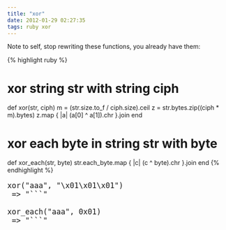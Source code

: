```yaml
---
title: "xor"
date: 2012-01-29 02:27:35
tags: ruby xor
---
```


<p>
Note to self, stop rewriting these functions, you already have them:

{% highlight ruby %}

# xor string str with string ciph
def xor(str, ciph)
  m = (str.size.to_f / ciph.size).ceil
  z = str.bytes.zip((ciph * m).bytes)
  z.map { |a| (a[0] ^ a[1]).chr }.join
end

# xor each byte in string str with byte
def xor_each(str, byte)
  str.each_byte.map { |c| (c ^ byte).chr }.join
end
{% endhighlight %}

<pre style="font-size:17px">
xor("aaa", "\x01\x01\x01")
 => "```" 

xor_each("aaa", 0x01)
 => "```" 
</pre>
</p>
